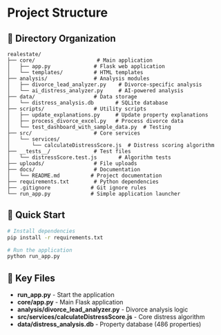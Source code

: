 # Project Structure

## 📁 Directory Organization

```
realestate/
├── core/                    # Main application
│   ├── app.py              # Flask web application
│   └── templates/          # HTML templates
├── analysis/               # Analysis modules
│   ├── divorce_lead_analyzer.py    # Divorce-specific analysis
│   └── ai_distress_analyzer.py     # AI-powered analysis  
├── data/                   # Data storage
│   └── distress_analysis.db       # SQLite database
├── scripts/                # Utility scripts
│   ├── update_explanations.py     # Update property explanations
│   ├── process_divorce_excel.py   # Process divorce data
│   └── test_dashboard_with_sample_data.py  # Testing
├── src/                    # Core services
│   └── services/
│       └── calculateDistressScore.js  # Distress scoring algorithm
├── __tests__/              # Test files
│   └── distressScore.test.js       # Algorithm tests
├── uploads/                # File uploads
├── docs/                   # Documentation
│   └── README.md          # Project documentation
├── requirements.txt        # Python dependencies  
├── .gitignore             # Git ignore rules
└── run_app.py             # Simple application launcher
```

## 🚀 Quick Start

```bash
# Install dependencies
pip install -r requirements.txt

# Run the application
python run_app.py
```

## 📍 Key Files

- **run_app.py** - Start the application
- **core/app.py** - Main Flask application
- **analysis/divorce_lead_analyzer.py** - Divorce analysis logic
- **src/services/calculateDistressScore.js** - Core distress algorithm
- **data/distress_analysis.db** - Property database (486 properties)
